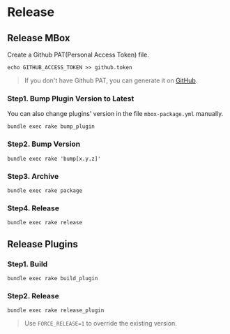 # Release

## Release MBox

Create a Github PAT(Personal Access Token) file.
```
echo GITHUB_ACCESS_TOKEN >> github.token
```
> If you don't have Github PAT, you can generate it on [GitHub](https://github.com/settings/tokens).

### Step1. Bump Plugin Version to Latest
You can also change plugins' version in the file `mbox-package.yml` manually.
```
bundle exec rake bump_plugin
```

### Step2. Bump Version
```
bundle exec rake 'bump[x.y.z]'
```

### Step3. Archive
```
bundle exec rake package
```

### Step4. Release
```
bundle exec rake release
```

## Release Plugins

### Step1. Build
```
bundle exec rake build_plugin
```

### Step2. Release
```
bundle exec rake release_plugin
```
> Use `FORCE_RELEASE=1` to override the existing version.
